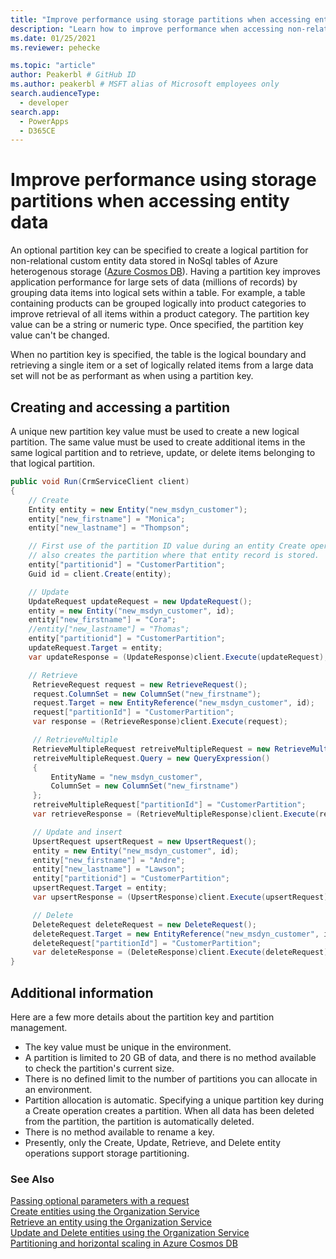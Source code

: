 ```yaml
---
title: "Improve performance using storage partitions when accessing entity data (Microsoft Dataverse) | Microsoft Docs" # Intent and product brand in a unique string of 43-59 chars including spaces
description: "Learn how to improve performance when accessing non-relational entity date." # 115-145 characters including spaces. This abstract displays in the search result.
ms.date: 01/25/2021
ms.reviewer: pehecke

ms.topic: "article"
author: Peakerbl # GitHub ID
ms.author: peakerbl # MSFT alias of Microsoft employees only
search.audienceType: 
  - developer
search.app: 
  - PowerApps
  - D365CE
---
```

# Improve performance using storage partitions when accessing entity data

An optional partition key can be specified to create a logical partition for non-relational custom entity data stored in NoSql tables of Azure heterogenous storage ([Azure Cosmos DB](/azure/cosmos-db/introduction)). Having a partition key improves application performance for large sets of data (millions of records) by grouping data items into logical sets within a table. For example, a table containing products can be grouped logically into product categories to improve retrieval of all items within a product category. The partition key value can be a string or numeric type. Once specified, the partition key value can't be changed.

When no partition key is specified, the table is the logical boundary and retrieving a single item or a set of logically related items from a large data set will not be as performant as when using a partition key.

## Creating and accessing a partition

A unique new partition key value must be used to create a new logical partition. The same value must be used to create additional items in the same logical partition and to retrieve, update, or delete items belonging to that logical partition.

```csharp
public void Run(CrmServiceClient client)
{
    // Create
    Entity entity = new Entity("new_msdyn_customer");
    entity["new_firstname"] = "Monica";
    entity["new_lastname"] = "Thompson";

    // First use of the partition ID value during an entity Create operation
    // also creates the partition where that entity record is stored.
    entity["partitionid"] = "CustomerPartition"; 
    Guid id = client.Create(entity); 

    // Update
    UpdateRequest updateRequest = new UpdateRequest();
    entity = new Entity("new_msdyn_customer", id);
    entity["new_firstname"] = "Cora";
    //entity["new_lastname"] = "Thomas";
    entity["partitionid"] = "CustomerPartition";
    updateRequest.Target = entity;
    var updateResponse = (UpdateResponse)client.Execute(updateRequest);

    // Retrieve
     RetrieveRequest request = new RetrieveRequest();
     request.ColumnSet = new ColumnSet("new_firstname");
     request.Target = new EntityReference("new_msdyn_customer", id);
     request["partitionId"] = "CustomerPartition";
     var response = (RetrieveResponse)client.Execute(request);

     // RetrieveMultiple
     RetrieveMultipleRequest retreiveMultipleRequest = new RetrieveMultipleRequest();
     retreiveMultipleRequest.Query = new QueryExpression()
     {
         EntityName = "new_msdyn_customer",
         ColumnSet = new ColumnSet("new_firstname")
     };
     retreiveMultipleRequest["partitionId"] = "CustomerPartition";
     var retrieveResponse = (RetrieveMultipleResponse)client.Execute(retreiveMultipleRequest);

     // Update and insert
     UpsertRequest upsertRequest = new UpsertRequest();
     entity = new Entity("new_msdyn_customer", id);
     entity["new_firstname"] = "Andre";
     entity["new_lastname"] = "Lawson";
     entity["partitionid"] = "CustomerPartition";
     upsertRequest.Target = entity;
     var upsertResponse = (UpsertResponse)client.Execute(upsertRequest);

     // Delete
     DeleteRequest deleteRequest = new DeleteRequest();
     deleteRequest.Target = new EntityReference("new_msdyn_customer", id);
     deleteRequest["partitionId"] = "CustomerPartition";
     var deleteResponse = (DeleteResponse)client.Execute(deleteRequest);
}
```

## Additional information

Here are a few more details about the partition key and partition management.

- The key value must be unique in the environment.
- A partition is limited to 20 GB of data, and there is no method available to check the partition's current size.
- There is no defined limit to the number of partitions you can allocate in an environment.
- Partition allocation is automatic. Specifying a unique partition key during a Create operation creates a partition. When all data has been deleted from the partition, the partition is automatically deleted.
- There is no method available to rename a key.
- Presently, only the Create, Update, Retrieve, and Delete entity operations support storage partitioning.

### See Also

[Passing optional parameters with a request](use-messages.md#passing-optional-parameters-with-a-request)  
[Create entities using the Organization Service](entity-operations-create.md)  
[Retrieve an entity using the Organization Service](entity-operations-retrieve.md)  
[Update and Delete entities using the Organization Service](entity-operations-update-delete.md)  
[Partitioning and horizontal scaling in Azure Cosmos DB](/azure/cosmos-db/partitioning-overview)
